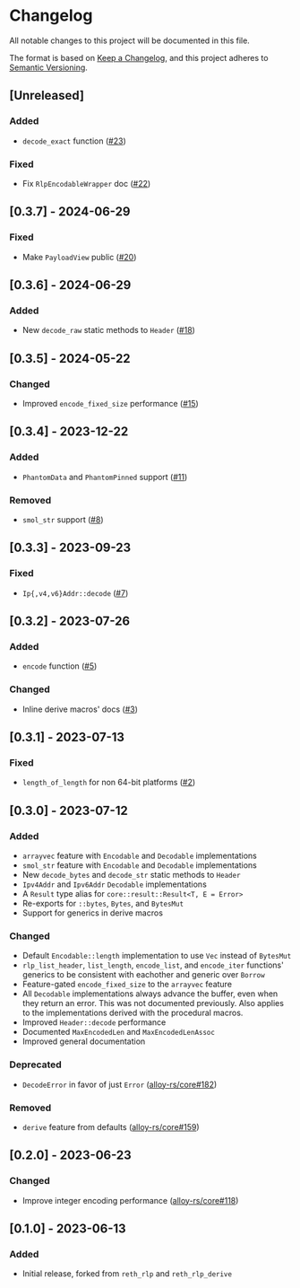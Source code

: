 # Changelog

All notable changes to this project will be documented in this file.

The format is based on [Keep a Changelog](https://keepachangelog.com/en/1.1.0/),
and this project adheres to [Semantic Versioning](https://semver.org/spec/v2.0.0.html).

## [Unreleased]

### Added

- `decode_exact` function ([#23])

### Fixed

- Fix `RlpEncodableWrapper` doc ([#22])

[#22]: https://github.com/alloy-rs/rlp/pull/22
[#23]: https://github.com/alloy-rs/rlp/pull/23

## [0.3.7] - 2024-06-29

### Fixed

- Make `PayloadView` public ([#20])

[#20]: https://github.com/alloy-rs/rlp/pull/20

## [0.3.6] - 2024-06-29

### Added

- New `decode_raw` static methods to `Header` ([#18])

[#18]: https://github.com/alloy-rs/rlp/pull/18

## [0.3.5] - 2024-05-22

### Changed

- Improved `encode_fixed_size` performance ([#15])

[#15]: https://github.com/alloy-rs/rlp/pull/15

## [0.3.4] - 2023-12-22

### Added

- `PhantomData` and `PhantomPinned` support ([#11])

### Removed

- `smol_str` support ([#8])

[#8]: https://github.com/alloy-rs/rlp/pull/8
[#11]: https://github.com/alloy-rs/rlp/pull/11

## [0.3.3] - 2023-09-23

### Fixed

- `Ip{,v4,v6}Addr::decode` ([#7])

[#7]: https://github.com/alloy-rs/rlp/pull/7

## [0.3.2] - 2023-07-26

### Added

- `encode` function ([#5])

### Changed

- Inline derive macros' docs ([#3])

[#3]: https://github.com/alloy-rs/rlp/pull/3
[#5]: https://github.com/alloy-rs/rlp/pull/5

## [0.3.1] - 2023-07-13

### Fixed

- `length_of_length` for non 64-bit platforms ([#2])

[#2]: https://github.com/alloy-rs/rlp/pull/2

## [0.3.0] - 2023-07-12

### Added

- `arrayvec` feature with `Encodable` and `Decodable` implementations
- `smol_str` feature with `Encodable` and `Decodable` implementations
- New `decode_bytes` and `decode_str` static methods to `Header`
- `Ipv4Addr` and `Ipv6Addr` `Decodable` implementations
- A `Result` type alias for `core::result::Result<T, E = Error>`
- Re-exports for `::bytes`, `Bytes`, and `BytesMut`
- Support for generics in derive macros

### Changed

- Default `Encodable::length` implementation to use `Vec` instead of `BytesMut`
- `rlp_list_header`, `list_length`, `encode_list`, and `encode_iter` functions'
  generics to be consistent with eachother and generic over `Borrow`
- Feature-gated `encode_fixed_size` to the `arrayvec` feature
- All `Decodable` implementations always advance the buffer, even when they
  return an error. This was not documented previously. Also applies to the
  implementations derived with the procedural macros.
- Improved `Header::decode` performance
- Documented `MaxEncodedLen` and `MaxEncodedLenAssoc`
- Improved general documentation

### Deprecated

- `DecodeError` in favor of just `Error` ([alloy-rs/core#182])

### Removed

- `derive` feature from defaults ([alloy-rs/core#159])

[alloy-rs/core#159]: https://github.com/alloy-rs/core/pull/159
[alloy-rs/core#182]: https://github.com/alloy-rs/core/pull/182

## [0.2.0] - 2023-06-23

### Changed

- Improve integer encoding performance ([alloy-rs/core#118])

[alloy-rs/core#118]: https://github.com/alloy-rs/core/pull/118

## [0.1.0] - 2023-06-13

### Added

- Initial release, forked from `reth_rlp` and `reth_rlp_derive`
